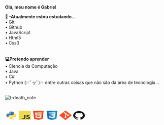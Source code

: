 **Olá, meu nome é Gabriel**

<strong>📖 -Atualmente estou estudando...</strong><br>
• Git <br>
• Github <br>
• JavaScript <br>
• Html5 <br>
• Css3 <br>
<br>
<br>
<strong>💻Pretendo aprender</strong> <br>
• Ciencia da Computação <br>
• Java <br>
• C# <br>
• Python
(☞ﾟヮﾟ)☞ entre outras coisas que não são da área de tecnologia...

<div style="display: inline_block"><br>
<img align="lefth" alt="l-death_note" src="https://media.giphy.com/media/lgpSZzZWHeMLu/giphy.gif" height= "350" width="450">
</div>


<div style="display: inline_block"><br>
<div style="display: inline_block"><br>
  <img align="center" alt="gabriel-reimberg-Python" height="30" width="40" 
 src="https://raw.githubusercontent.com/devicons/devicon/master/icons/python/python-original.svg">
 <img align="center" alt="gabriel-reimberg-javascript" height="30" width="40"  src="https://raw.githubusercontent.com/devicons/devicon/master/icons/javascript/javascript-original.svg">
 <img align="center" alt="gabriel-reimberg-html5" height="30" width="40" 
   src="https://raw.githubusercontent.com/devicons/devicon/master/icons/html5/html5-original.svg">
 <img align="center" alt="gabriel-reimberg-html5" height="30" width="40" 
   src="https://raw.githubusercontent.com/devicons/devicon/master/icons/css3/css3-original.svg">
 <img align="center" alt="gabriel-reimberg-html5" height="30" width="40" 
   src="https://raw.githubusercontent.com/devicons/devicon/master/icons/git/git-original.svg">
   <img align="center" alt="gabriel-reimberg-html5" height="30" width="40" 
   src="https://raw.githubusercontent.com/devicons/devicon/master/icons/github/github-original.svg">
</div>
</div>
